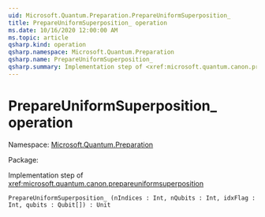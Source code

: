 ```yaml
---
uid: Microsoft.Quantum.Preparation.PrepareUniformSuperposition_
title: PrepareUniformSuperposition_ operation
ms.date: 10/16/2020 12:00:00 AM
ms.topic: article
qsharp.kind: operation
qsharp.namespace: Microsoft.Quantum.Preparation
qsharp.name: PrepareUniformSuperposition_
qsharp.summary: Implementation step of <xref:microsoft.quantum.canon.prepareuniformsuperposition>
---
```


# PrepareUniformSuperposition_ operation

Namespace: [Microsoft.Quantum.Preparation](xref:Microsoft.Quantum.Preparation)

Package: [](https://nuget.org/packages/)


Implementation step of <xref:microsoft.quantum.canon.prepareuniformsuperposition>

```Q#
PrepareUniformSuperposition_ (nIndices : Int, nQubits : Int, idxFlag : Int, qubits : Qubit[]) : Unit
```
